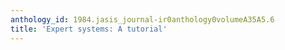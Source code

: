 ```yaml
---
anthology_id: 1984.jasis_journal-ir0anthology0volumeA35A5.6
title: 'Expert systems: A tutorial'
---
```


